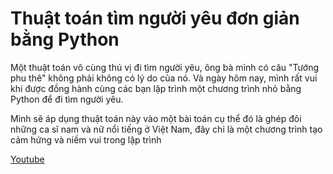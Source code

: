 # Thuật toán tìm người yêu đơn giản bằng Python

Một thuật toán vô cùng thú vị đi tìm người yêu, ông bà mình có câu "Tướng phu thê" không phải không có lý do của nó. Và ngày hôm nay, mình rất vui khi được đồng hành cùng các bạn lập trình một chương trình nhỏ bằng Python để đi tìm người yêu.

Mình sẽ áp dụng thuật toán này vào một bài toán cụ thể đó là ghép đôi những ca sĩ nam và nữ nổi tiếng ở Việt Nam, đây chỉ là một chương trình tạo cảm hứng và niềm vui trong lập trình

[Youtube](https://www.youtube.com/watch?v=NgVmg8OFQCM)
